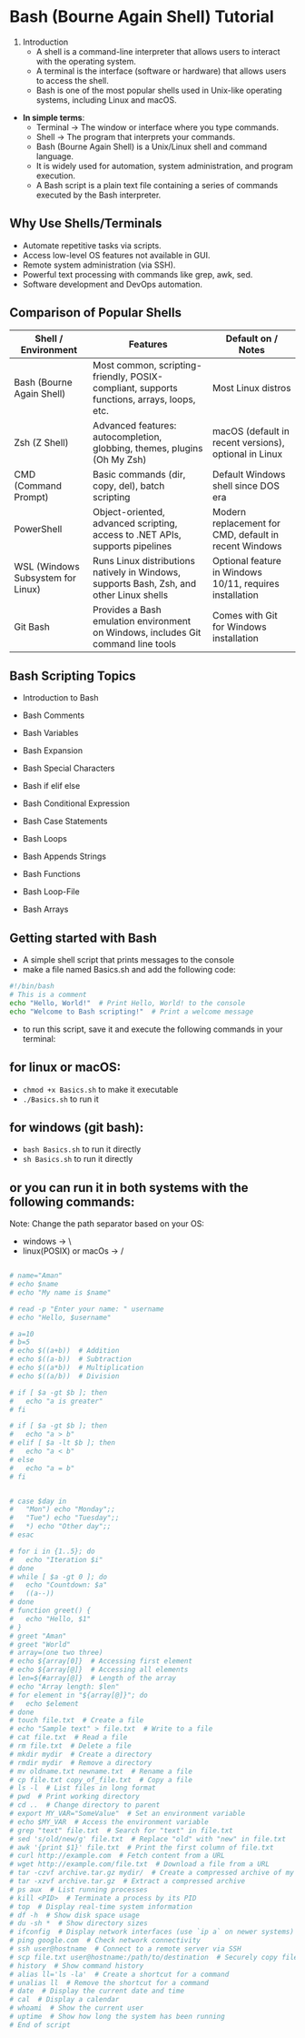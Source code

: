 # Bash (Bourne Again Shell) Tutorial

1. Introduction
   - A shell is a command-line interpreter that allows users to interact with the operating system.
   - A terminal is the interface (software or hardware) that allows users to access the shell.
   - Bash is one of the most popular shells used in Unix-like operating systems, including Linux and macOS.

- **In simple terms**:
  - Terminal → The window or interface where you type commands.
  - Shell → The program that interprets your commands.
  - Bash (Bourne Again Shell) is a Unix/Linux shell and command language.
  - It is widely used for automation, system administration, and program execution.
  - A Bash script is a plain text file containing a series of commands executed by the Bash interpreter.

## Why Use Shells/Terminals

- Automate repetitive tasks via scripts.
- Access low-level OS features not available in GUI.
- Remote system administration (via SSH).
- Powerful text processing with commands like grep, awk, sed.
- Software development and DevOps automation.

## Comparison of Popular Shells

| Shell / Environment               | Features                                                                                  | Default on / Notes                                       |
| --------------------------------- | ----------------------------------------------------------------------------------------- | -------------------------------------------------------- |
| Bash (Bourne Again Shell)         | Most common, scripting-friendly, POSIX-compliant, supports functions, arrays, loops, etc. | Most Linux distros                                       |
| Zsh (Z Shell)                     | Advanced features: autocompletion, globbing, themes, plugins (Oh My Zsh)                  | macOS (default in recent versions), optional in Linux    |
| CMD (Command Prompt)              | Basic commands (dir, copy, del), batch scripting                                          | Default Windows shell since DOS era                      |
| PowerShell                        | Object-oriented, advanced scripting, access to .NET APIs, supports pipelines              | Modern replacement for CMD, default in recent Windows    |
| WSL (Windows Subsystem for Linux) | Runs Linux distributions natively in Windows, supports Bash, Zsh, and other Linux shells  | Optional feature in Windows 10/11, requires installation |
| Git Bash                          | Provides a Bash emulation environment on Windows, includes Git command line tools         | Comes with Git for Windows installation                  |

## Bash Scripting Topics

- Introduction to Bash
- Bash Comments
- Bash Variables
- Bash Expansion
- Bash Special Characters
- Bash if elif else
- Bash Conditional Expression
- Bash Case Statements
- Bash Loops
- Bash Appends Strings
- Bash Functions

- Bash Loop-File
- Bash Arrays

## Getting started with Bash

- A simple shell script that prints messages to the console
- make a file named Basics.sh and add the following code:

```bash
#!/bin/bash
# This is a comment
echo "Hello, World!"  # Print Hello, World! to the console
echo "Welcome to Bash scripting!"  # Print a welcome message
```

- to run this script, save it and execute the following commands in your terminal:

## for linux or macOS:

- `chmod +x Basics.sh` to make it executable
- `./Basics.sh` to run it

## for windows (git bash):

- `bash Basics.sh` to run it directly
- `sh Basics.sh` to run it directly

## or you can run it in both systems with the following commands:

Note: Change the path separator based on your OS:

- windows -> \
- linux(POSIX) or macOs -> /

```bash

# name="Aman"
# echo $name
# echo "My name is $name"

# read -p "Enter your name: " username
# echo "Hello, $username"

# a=10
# b=5
# echo $((a+b))  # Addition
# echo $((a-b))  # Subtraction
# echo $((a*b))  # Multiplication
# echo $((a/b))  # Division

# if [ $a -gt $b ]; then
#   echo "a is greater"
# fi

# if [ $a -gt $b ]; then
#   echo "a > b"
# elif [ $a -lt $b ]; then
#   echo "a < b"
# else
#   echo "a = b"
# fi


# case $day in
#   "Mon") echo "Monday";;
#   "Tue") echo "Tuesday";;
#   *) echo "Other day";;
# esac

# for i in {1..5}; do
#   echo "Iteration $i"
# done
# while [ $a -gt 0 ]; do
#   echo "Countdown: $a"
#   ((a--))
# done
# function greet() {
#   echo "Hello, $1"
# }
# greet "Aman"
# greet "World"
# array=(one two three)
# echo ${array[0]}  # Accessing first element
# echo ${array[@]}  # Accessing all elements
# len=${#array[@]}  # Length of the array
# echo "Array length: $len"
# for element in "${array[@]}"; do
#   echo $element
# done
# touch file.txt  # Create a file
# echo "Sample text" > file.txt  # Write to a file
# cat file.txt  # Read a file
# rm file.txt  # Delete a file
# mkdir mydir  # Create a directory
# rmdir mydir  # Remove a directory
# mv oldname.txt newname.txt  # Rename a file
# cp file.txt copy_of_file.txt  # Copy a file
# ls -l  # List files in long format
# pwd  # Print working directory
# cd ..  # Change directory to parent
# export MY_VAR="SomeValue"  # Set an environment variable
# echo $MY_VAR  # Access the environment variable
# grep "text" file.txt  # Search for "text" in file.txt
# sed 's/old/new/g' file.txt  # Replace "old" with "new" in file.txt
# awk '{print $1}' file.txt  # Print the first column of file.txt
# curl http://example.com  # Fetch content from a URL
# wget http://example.com/file.txt  # Download a file from a URL
# tar -czvf archive.tar.gz mydir/  # Create a compressed archive of my
# tar -xzvf archive.tar.gz  # Extract a compressed archive
# ps aux  # List running processes
# kill <PID>  # Terminate a process by its PID
# top  # Display real-time system information
# df -h  # Show disk space usage
# du -sh *  # Show directory sizes
# ifconfig  # Display network interfaces (use `ip a` on newer systems)
# ping google.com  # Check network connectivity
# ssh user@hostname  # Connect to a remote server via SSH
# scp file.txt user@hostname:/path/to/destination  # Securely copy files
# history  # Show command history
# alias ll='ls -la'  # Create a shortcut for a command
# unalias ll  # Remove the shortcut for a command
# date  # Display the current date and time
# cal  # Display a calendar
# whoami  # Show the current user
# uptime  # Show how long the system has been running
# End of script
```
